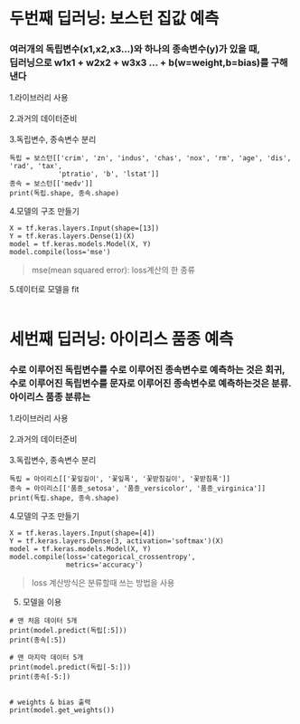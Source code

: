 # 두번째 딥러닝: 보스턴 집값 예측
### 여러개의 독립변수(x1,x2,x3...)와 하나의 종속변수(y)가 있을 때,<br/> 딥러닝으로 w1x1 + w2x2 + w3x3 ... + b(w=weight,b=bias)를 구해낸다
1.라이브러리 사용<br/><br/>
2.과거의 데이터준비<br/><br/>
3.독립변수, 종속변수 분리
```
독립 = 보스턴[['crim', 'zn', 'indus', 'chas', 'nox', 'rm', 'age', 'dis', 'rad', 'tax',
            'ptratio', 'b', 'lstat']]
종속 = 보스턴[['medv']]
print(독립.shape, 종속.shape)
```
4.모델의 구조 만들기
```
X = tf.keras.layers.Input(shape=[13])
Y = tf.keras.layers.Dense(1)(X)
model = tf.keras.models.Model(X, Y)
model.compile(loss='mse')
```
> mse(mean squared error): loss계산의 한 종류

5.데이터로 모델을 fit<br/><br/>

# 세번째 딥러닝: 아이리스 품종 예측
### 수로 이루어진 독립변수를 수로 이루어진 종속변수로 예측하는 것은 회귀,<br/>수로 이루어진 독립변수를 문자로 이루어진 종속변수로 예측하는것은 분류.<br/>아이리스 품종 분류는  
1.라이브러리 사용<br/><br/>
2.과거의 데이터준비<br/><br/>
3.독립변수, 종속변수 분리
```
독립 = 아이리스[['꽃잎길이', '꽃잎폭', '꽃받침길이', '꽃받침폭']]
종속 = 아이리스[['품종_setosa', '품종_versicolor', '품종_virginica']]
print(독립.shape, 종속.shape)
```
4.모델의 구조 만들기
```
X = tf.keras.layers.Input(shape=[4])
Y = tf.keras.layers.Dense(3, activation='softmax')(X)
model = tf.keras.models.Model(X, Y)
model.compile(loss='categorical_crossentropy',
              metrics='accuracy')
```
> loss 계산방식은 분류할때 쓰는 방법을 사용

5. 모델을 이용
```
# 맨 처음 데이터 5개
print(model.predict(독립[:5]))
print(종속[:5])

# 맨 마지막 데이터 5개
print(model.predict(독립[-5:]))
print(종속[-5:])


# weights & bias 출력
print(model.get_weights())
```
